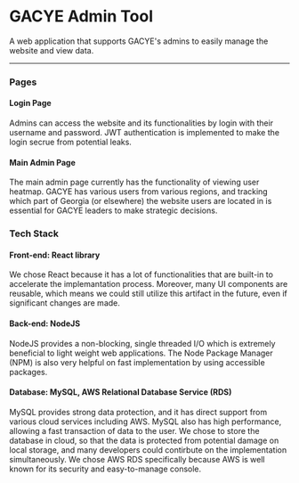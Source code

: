 # GACYE Admin Tool


A web application that supports GACYE's admins to easily manage the website and view data.

---

### Pages

#### Login Page
Admins can access the website and its functionalities by login with their username and password. JWT authentication is implemented to make
the login secrue from potential leaks.

#### Main Admin Page
The main admin page currently has the functionality of viewing user heatmap. GACYE has various users from various regions, and tracking which part of Georgia (or elsewhere) the website users are located in is essential for GACYE leaders to make strategic decisions. 


### Tech Stack

#### Front-end: React library
We chose React because it has a lot of functionalities that are built-in to accelerate the implemantation process. Moreover, many UI components are reusable, which means we could still utilize this artifact in the future, even if significant changes are made.

#### Back-end: NodeJS
NodeJS provides a non-blocking, single threaded I/O which is extremely beneficial to light weight web applications. The Node Package Manager (NPM) is also very helpful on fast implementation by using accessible packages. 

#### Database: MySQL, AWS Relational Database Service (RDS)
MySQL provides strong data protection, and it has direct support from various cloud services including AWS. MySQL also has high performance, allowing a fast transaction of data to the user. 
We chose to store the database in cloud, so that the data is protected from potential damage on local storage, and many developers could contirbute on the implementation simultaneously. We chose AWS RDS specifically because AWS is well known for its security and easy-to-manage console. 

  
 

